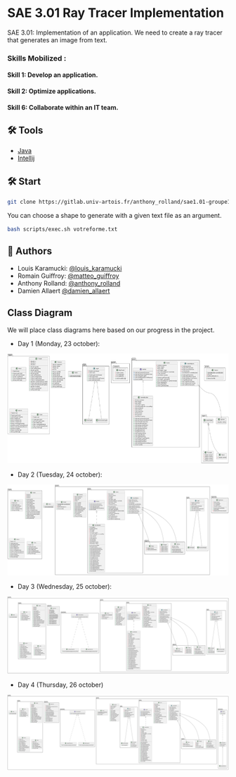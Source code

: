 # SAE 3.01 Ray Tracer Implementation

SAE 3.01: Implementation of an application. We need to create a ray tracer that generates an image from text.

### Skills Mobilized :
#### Skill 1: Develop an application.
#### Skill 2: Optimize applications.
#### Skill 6: Collaborate within an IT team.

## 🛠️ Tools
- [Java](https://www.java.com/fr/)
- [Intellij](https://www.jetbrains.com/idea/)

## 🛠️ Start
```bash
git clone https://gitlab.univ-artois.fr/anthony_rolland/sae1.01-groupe13.git
```
You can choose a shape to generate with a given text file as an argument.

```bash
bash scripts/exec.sh votreforme.txt
```

## 🙇 Authors
- Louis Karamucki: [@louis_karamucki](mailto:louis_karamucki@ens.univ-artois.fr)
- Romain Guiffroy: [@matteo_guiffroy](mailto:matteo_guiffroy@ens.univ-artois.fr)
- Anthony Rolland: [@anthony_rolland](mailto:anthony_rolland@ens.univ-artois.fr)
- Damien Allaert [@damien_allaert](mailto:damien_allaert@ens.univ-artois.fr)
        
## Class Diagram
We will place class diagrams here based on our progress in the project.

- Day 1 (Monday, 23 october):

![image](app/src/main/resources/diagram.png)
- Day 2 (Tuesday, 24 october):

![image](app/src/main/resources/diagramj2.svg)
- Day 3 (Wednesday, 25 october):

![image](app/src/main/resources/diagramj3.svg)
- Day 4 (Thursday, 26 october)

![image](app/src/main/resources/diagramj4.svg)